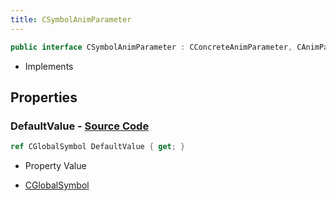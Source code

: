 ```yaml
---
title: CSymbolAnimParameter
---
```


```csharp
public interface CSymbolAnimParameter : CConcreteAnimParameter, CAnimParameterBase, ISchemaClass<CAnimParameterBase>, ISchemaClass<CConcreteAnimParameter>, ISchemaClass<CSymbolAnimParameter>, ISchemaField, ISchemaClass, INativeHandle
```

- Implements

## Properties

### **DefaultValue** - [Source Code](https://github.com/swiftly-solution/swiftlys2/blob/main/managed/src/SwiftlyS2.Generated/Schemas/Interfaces/CSymbolAnimParameter.cs#L16)

```csharp
ref CGlobalSymbol DefaultValue { get; }
```

- Property Value

- [CGlobalSymbol](/docs/api/shared/natives/cglobalsymbol)

